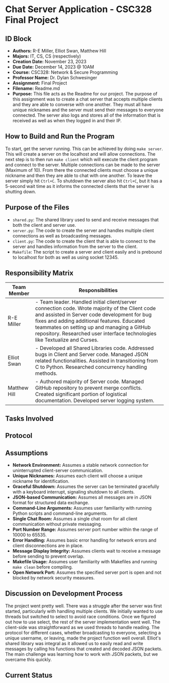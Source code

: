 # Chat Server Application - CSC328 Final Project

## ID Block
- **Authors:** R-E Miller, Elliot Swan, Matthew Hill
- **Majors:** IT, CS, CS (respectively)
- **Creation Date:** November 23, 2023
- **Due Date:** December 14, 2023 @ 10AM
- **Course:** CSC328: Network & Secure Programming
- **Professor Name:** Dr. Dylan Schwesinger
- **Assignment:** Final Project
- **Filename:** Readme.md
- **Purpose:** This file acts as the Readme for our project. The purpose of this assignment was to create a chat server that accepts multiple clients and they are able to converse with one another. They must all have unique nicknames and the server must send their messages to everyone connected. The server also logs and stores all of the information that is received as well as when they logged in and their IP.

## How to Build and Run the Program
To start, get the server running. This can be achieved by doing `make server`. This will create a server on the localhost and will allow connections. The next step is to then run `make client` which will execute the client program and connect to the server. Multiple connections can be made to the server (Maximum of 10). From there the connected clients must choose a unique nickname and then they are able to chat with one another. To leave the server simply hit `Ctrl+C`. To shutdown the server also hit `Ctrl+C`, but it has a 5-second wait time as it informs the connected clients that the server is shutting down.

## Purpose of the Files
- `shared.py`: The shared library used to send and receive messages that both the client and server use.
- `server.py`: The code to create the server and handles multiple client connections as well as broadcasting messages.
- `client.py`: The code to create the client that is able to connect to the server and handles information from the server to the client.
- `Makefile`: The script to create a server and client easily and is prebound to localhost for both as well as using socket 12345.

## Responsibility Matrix
| Team Member | Responsibilities |
|-------------|------------------|
| R-E Miller | - Team leader. Handled initial client/server connection code. Wrote majority of the Client code and assisted in Server code development for bug fixes and adding additional features. Educated teammates on setting up and managing a GitHub repository. Researched user interface technologies like Textualize and Curses. |
| Elliot Swan | - Developed all Shared Libraries code. Addressed bugs in Client and Server code. Managed JSON related functionalities. Assisted in transitioning from C to Python. Researched concurrency handling methods. |
| Matthew Hill | - Authored majority of Server code. Managed GitHub repository to prevent merge conflicts. Created significant portion of logistical documentation. Developed server logging system. |

## Tasks Involved

## Protocol

## Assumptions
- **Network Environment:** Assumes a stable network connection for uninterrupted client-server communication.
- **Unique Nicknames:** Assumes each client will choose a unique nickname for identification.
- **Graceful Shutdown:** Assumes the server can be terminated gracefully with a keyboard interrupt, signaling shutdown to all clients.
- **JSON-based Communication:** Assumes all messages are in JSON format for structured data exchange.
- **Command-Line Arguments:** Assumes user familiarity with running Python scripts and command-line arguments.
- **Single Chat Room:** Assumes a single chat room for all client communication without private messaging.
- **Port Number Range:** Assumes server port number within the range of 10000 to 65535.
- **Error Handling:** Assumes basic error handling for network errors and client disconnections are in place.
- **Message Display Integrity:** Assumes clients wait to receive a message before sending to prevent overlap.
- **Makefile Usage:** Assumes user familiarity with Makefiles and running `make clean` before compiling.
- **Open Network Port:** Assumes the specified server port is open and not blocked by network security measures.


## Discussion on Development Process
The project went pretty well. There was a struggle after the server was first started, particularly with handling multiple clients. We initially wanted to use threads but switched to select to avoid race conditions. Once we figured out how to use select, the rest of the server implementation went well. The client-side was straightforward as we used threads to handle reading. The protocol for different cases, whether broadcasting to everyone, selecting a unique username, or leaving, made the project function well overall. Elliot's shared library was integral as it allowed us to easily read and write messages by calling his functions that created and decoded JSON packets. The main challenge was learning how to work with JSON packets, but we overcame this quickly.

## Current Status
